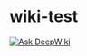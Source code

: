 # wiki-test

[![Ask DeepWiki](https://deepwiki.com/badge.svg)](https://deepwiki.com/ZMarkgo/wiki-test)